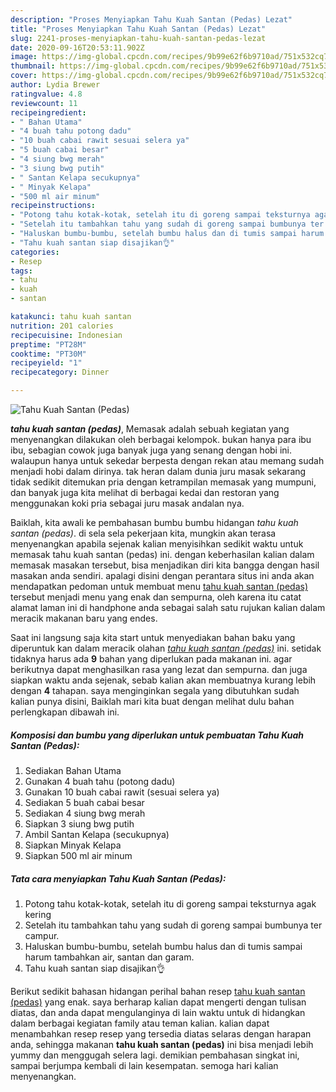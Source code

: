 ```yaml
---
description: "Proses Menyiapkan Tahu Kuah Santan (Pedas) Lezat"
title: "Proses Menyiapkan Tahu Kuah Santan (Pedas) Lezat"
slug: 2241-proses-menyiapkan-tahu-kuah-santan-pedas-lezat
date: 2020-09-16T20:53:11.902Z
image: https://img-global.cpcdn.com/recipes/9b99e62f6b9710ad/751x532cq70/tahu-kuah-santan-pedas-foto-resep-utama.jpg
thumbnail: https://img-global.cpcdn.com/recipes/9b99e62f6b9710ad/751x532cq70/tahu-kuah-santan-pedas-foto-resep-utama.jpg
cover: https://img-global.cpcdn.com/recipes/9b99e62f6b9710ad/751x532cq70/tahu-kuah-santan-pedas-foto-resep-utama.jpg
author: Lydia Brewer
ratingvalue: 4.8
reviewcount: 11
recipeingredient:
- " Bahan Utama"
- "4 buah tahu potong dadu"
- "10 buah cabai rawit sesuai selera ya"
- "5 buah cabai besar"
- "4 siung bwg merah"
- "3 siung bwg putih"
- " Santan Kelapa secukupnya"
- " Minyak Kelapa"
- "500 ml air minum"
recipeinstructions:
- "Potong tahu kotak-kotak, setelah itu di goreng sampai teksturnya agak kering"
- "Setelah itu tambahkan tahu yang sudah di goreng sampai bumbunya ter campur."
- "Haluskan bumbu-bumbu, setelah bumbu halus dan di tumis sampai harum tambahkan air, santan dan garam."
- "Tahu kuah santan siap disajikan👌"
categories:
- Resep
tags:
- tahu
- kuah
- santan

katakunci: tahu kuah santan 
nutrition: 201 calories
recipecuisine: Indonesian
preptime: "PT28M"
cooktime: "PT30M"
recipeyield: "1"
recipecategory: Dinner

---
```



![Tahu Kuah Santan (Pedas)](https://img-global.cpcdn.com/recipes/9b99e62f6b9710ad/751x532cq70/tahu-kuah-santan-pedas-foto-resep-utama.jpg)

<b><i>tahu kuah santan (pedas)</i></b>, Memasak adalah sebuah kegiatan yang menyenangkan dilakukan oleh berbagai kelompok. bukan hanya para ibu ibu, sebagian cowok juga banyak juga yang senang dengan hobi ini. walaupun hanya untuk sekedar berpesta dengan rekan atau memang sudah menjadi hobi dalam dirinya. tak heran dalam dunia juru masak sekarang tidak sedikit ditemukan pria dengan ketrampilan memasak yang mumpuni, dan banyak juga kita melihat di berbagai kedai dan restoran yang menggunakan koki pria sebagai juru masak andalan nya.



Baiklah, kita awali ke pembahasan bumbu bumbu hidangan <i>tahu kuah santan (pedas)</i>. di sela sela pekerjaan kita, mungkin akan terasa menyenangkan apabila sejenak kalian menyisihkan sedikit waktu untuk memasak tahu kuah santan (pedas) ini. dengan keberhasilan kalian dalam memasak masakan tersebut, bisa menjadikan diri kita bangga dengan hasil masakan anda sendiri. apalagi disini dengan perantara situs ini anda akan mendapatkan pedoman untuk membuat menu <u>tahu kuah santan (pedas)</u> tersebut menjadi menu yang enak dan sempurna, oleh karena itu catat alamat laman ini di handphone anda sebagai salah satu rujukan kalian dalam meracik makanan baru yang endes.


Saat ini langsung saja kita start untuk menyediakan bahan baku yang diperuntuk kan dalam meracik olahan <u><i>tahu kuah santan (pedas)</i></u> ini. setidak tidaknya harus ada <b>9</b> bahan yang diperlukan pada makanan ini. agar berikutnya dapat menghasilkan rasa yang lezat dan sempurna. dan juga siapkan waktu anda sejenak, sebab kalian akan membuatnya kurang lebih dengan <b>4</b> tahapan. saya menginginkan segala yang dibutuhkan sudah kalian punya disini, Baiklah mari kita buat dengan melihat dulu bahan perlengkapan dibawah ini.

<!--inarticleads1-->

##### Komposisi dan bumbu yang diperlukan untuk pembuatan Tahu Kuah Santan (Pedas):

1. Sediakan  Bahan Utama
1. Gunakan 4 buah tahu (potong dadu)
1. Gunakan 10 buah cabai rawit (sesuai selera ya)
1. Sediakan 5 buah cabai besar
1. Sediakan 4 siung bwg merah
1. Siapkan 3 siung bwg putih
1. Ambil  Santan Kelapa (secukupnya)
1. Siapkan  Minyak Kelapa
1. Siapkan 500 ml air minum




<!--inarticleads2-->

##### Tata cara menyiapkan Tahu Kuah Santan (Pedas):

1. Potong tahu kotak-kotak, setelah itu di goreng sampai teksturnya agak kering
1. Setelah itu tambahkan tahu yang sudah di goreng sampai bumbunya ter campur.
1. Haluskan bumbu-bumbu, setelah bumbu halus dan di tumis sampai harum tambahkan air, santan dan garam.
1. Tahu kuah santan siap disajikan👌




Berikut sedikit bahasan hidangan perihal bahan resep <u>tahu kuah santan (pedas)</u> yang enak. saya berharap kalian dapat mengerti dengan tulisan diatas, dan anda dapat mengulanginya di lain waktu untuk di hidangkan dalam berbagai kegiatan family atau teman kalian. kalian dapat menambahkan resep resep yang tersedia diatas selaras dengan harapan anda, sehingga makanan <b>tahu kuah santan (pedas)</b> ini bisa menjadi lebih yummy dan menggugah selera lagi. demikian pembahasan singkat ini, sampai berjumpa kembali di lain kesempatan. semoga hari kalian menyenangkan.
